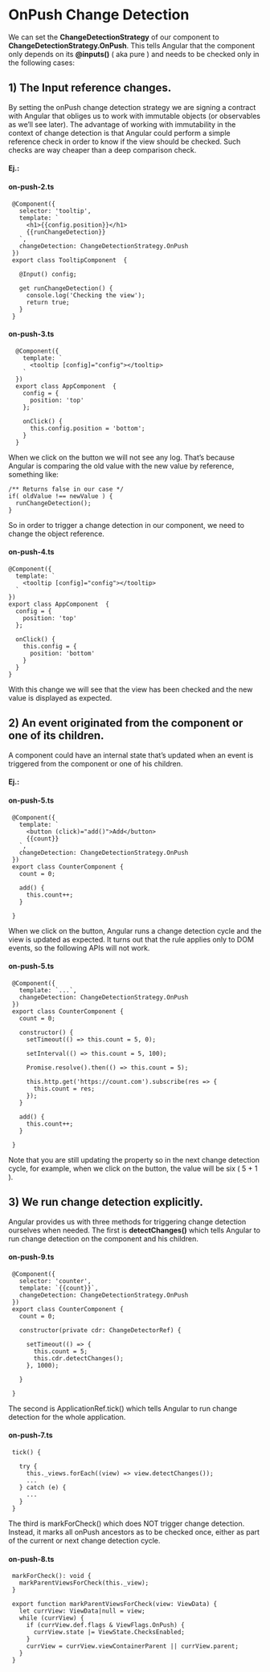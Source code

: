 # OnPush Change Detection
We can set the **ChangeDetectionStrategy** of our component to **ChangeDetectionStrategy.OnPush**.
This tells Angular that the component only depends on its **@inputs()** ( aka pure ) and needs to be checked only in the following cases:
## 1) The **Input** reference changes.
   By setting the onPush change detection strategy we are signing a contract with Angular that obliges us to work with immutable objects (or observables as we’ll see later).
   The advantage of working with immutability in the context of change detection is that Angular could perform a simple reference check in order to know if the view should be checked. Such checks are way cheaper than a deep comparison check.
   #### Ej.:
   #### on-push-2.ts
   ```
    @Component({
      selector: 'tooltip',
      template: `
        <h1>{{config.position}}</h1>
        {{runChangeDetection}}
      `,
      changeDetection: ChangeDetectionStrategy.OnPush
    })
    export class TooltipComponent  {

      @Input() config;

      get runChangeDetection() {
        console.log('Checking the view');
        return true;
      }
    }
  ```
  #### on-push-3.ts
  ```
    @Component({
      template: `
        <tooltip [config]="config"></tooltip>
      `
    })
    export class AppComponent  {
      config = {
        position: 'top'
      };

      onClick() {
        this.config.position = 'bottom';
      }
    }
   ```
When we click on the button we will not see any log. That’s because Angular is comparing the old value with the new value by reference, something like:
```
/** Returns false in our case */
if( oldValue !== newValue ) { 
  runChangeDetection();
}
```

So in order to trigger a change detection in our component, we need to change the object reference.

#### on-push-4.ts
```
@Component({
  template: `
    <tooltip [config]="config"></tooltip>
  `
})
export class AppComponent  {
  config = {
    position: 'top'
  };

  onClick() {
    this.config = {
      position: 'bottom'
    }
  }
}
```
With this change we will see that the view has been checked and the new value is displayed as expected.

## 2) An event originated from the component or one of its children.
   A component could have an internal state that’s updated when an event is triggered from the component or one of his children.
   #### Ej.:
   #### on-push-5.ts
   ```
    @Component({
      template: `
        <button (click)="add()">Add</button>
        {{count}}
      `,
      changeDetection: ChangeDetectionStrategy.OnPush
    })
    export class CounterComponent {
      count = 0;

      add() {
        this.count++;
      }

    }
   ``` 
   When we click on the button, Angular runs a change detection cycle and the view is updated as expected. It turns out that the rule applies only to DOM events, so the following APIs will not work.
   #### on-push-5.ts
   ```
    @Component({
      template: `...`,
      changeDetection: ChangeDetectionStrategy.OnPush
    })
    export class CounterComponent {
      count = 0;

      constructor() {
        setTimeout(() => this.count = 5, 0);

        setInterval(() => this.count = 5, 100);

        Promise.resolve().then(() => this.count = 5); 
        
        this.http.get('https://count.com').subscribe(res => {
          this.count = res;
        });
      }

      add() {
        this.count++;
      }

    }   
   ```
   Note that you are still updating the property so in the next change detection cycle, for example, when we click on the button, the value will be six ( 5 + 1 ).

## 3) We run change detection explicitly.   
   Angular provides us with three methods for triggering change detection ourselves when needed.
   The first is **detectChanges()** which tells Angular to run change detection on the component and his children.
   #### on-push-9.ts
   ```
    @Component({
      selector: 'counter',
      template: `{{count}}`,
      changeDetection: ChangeDetectionStrategy.OnPush
    })
    export class CounterComponent { 
      count = 0;

      constructor(private cdr: ChangeDetectorRef) {

        setTimeout(() => {
          this.count = 5;
          this.cdr.detectChanges();
        }, 1000);

      }

    }   
   ```
   The second is ApplicationRef.tick() which tells Angular to run change detection for the whole application.
   #### on-push-7.ts
   ```
    tick() {
    
      try {
        this._views.forEach((view) => view.detectChanges());
        ...
      } catch (e) {
        ...
      }
    }   
   ```
   The third is markForCheck() which does NOT trigger change detection. Instead, it marks all onPush ancestors as to be checked once, either as part of the current or next change detection cycle.
   #### on-push-8.ts
   ```
    markForCheck(): void { 
      markParentViewsForCheck(this._view); 
    }

    export function markParentViewsForCheck(view: ViewData) {
      let currView: ViewData|null = view;
      while (currView) {
        if (currView.def.flags & ViewFlags.OnPush) {
          currView.state |= ViewState.ChecksEnabled;
        }
        currView = currView.viewContainerParent || currView.parent;
      }
    }  
   ```   